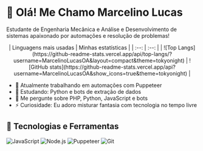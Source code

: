 # 👋 Olá! Me Chamo Marcelino Lucas

Estudante de Engenharia Mecânica e Análise e Desenvolvimento de sistemas apaixonado por automações e resolução de problemas!

<div align="center">
| Linguagens mais usadas | Minhas estatísticas |
| :--: | :--: |
| ![Top Langs](https://github-readme-stats.vercel.app/api/top-langs/?username=MarcelinoLucasOA&layout=compact&theme=tokyonight) | ![GitHub stats](https://github-readme-stats.vercel.app/api?username=MarcelinoLucasOA&show_icons=true&theme=tokyonight) |
</div>

- 🔭 Atualmente trabalhando em automações com Puppeteer
- 🌱 Estudando: Python e bots de extração de dados
- 💬 Me pergunte sobre PHP, Python, JavaScript e bots
- ⚡ Curiosidade: Eu adoro misturar fantasia com tecnologia no tempo livre

## 🚀 Tecnologias e Ferramentas
![JavaScript](https://img.shields.io/badge/-JavaScript-black?style=flat-square&logo=javascript)
![Node.js](https://img.shields.io/badge/-Node.js-green?style=flat-square&logo=node.js)
![Puppeteer](https://img.shields.io/badge/-Puppeteer-lightgrey?style=flat-square&logo=puppeteer)
![Git](https://img.shields.io/badge/-Git-black?style=flat-square&logo=git)
